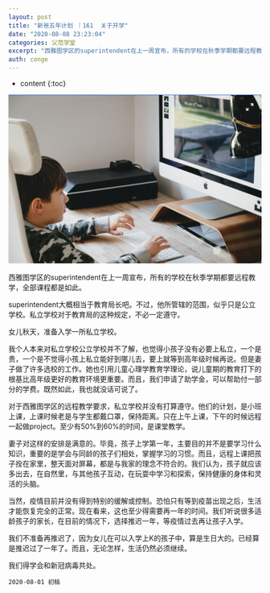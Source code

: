 ```yaml
---
layout: post
title: "新爸五年计划 ｜161  关于开学"
date: "2020-08-08 23:23:04"
categories: 父范学堂
excerpt: "西雅图学区的superintendent在上一周宣布，所有的学校在秋季学期都要远程教学，全部课程都是如此。 superintendent大概相当..."
auth: conge
---
```

* content
{:toc}

![Kid studying from home](/assets/images/父范学堂/118382-29f17dc8b937181c.png)

西雅图学区的superintendent在上一周宣布，所有的学校在秋季学期都要远程教学，全部课程都是如此。

superintendent大概相当于教育局长吧。不过，他所管辖的范围，似乎只是公立学校。私立学校对于教育局的这种规定，不必一定遵守。

女儿秋天，准备入学一所私立学校。

我个人本来对私立学校公立学校并不了解，也觉得小孩子没有必要上私立，一个是贵，一个是不觉得小孩上私立能好到哪儿去，要上就等到高年级时候再说。但是妻子做了许多选校的工作。她也引用儿童心理学教育学理论，说儿童期的教育打下的根基比高年级更好的教育环境更重要。而且，我们申请了助学金，可以帮助付一部分的学费。既然如此，我也就没话可说了。

对于西雅图学区的远程教学要求，私立学校并没有打算遵守。他们的计划，是小班上课，上课时候老是与学生都戴口罩，保持距离。只在上午上课，下午的时候远程一起做project。至少有50%到60%的时间，是课堂教学。

妻子对这样的安排是满意的。毕竟，孩子上学第一年，主要目的并不是要学习什么知识，重要的是学会与同龄的孩子们相处，掌握学习的习惯。而且，远程上课把孩子拴在家里，整天面对屏幕，都是与我家的理念不符合的。我们认为，孩子就应该多出去，在自然里，与其他孩子互动，在玩耍中学习和探索，保持健康的身体和灵活的头脑。

当然，疫情目前并没有得到特别的缓解或控制。恐怕只有等到疫苗出现之后，生活才能恢复完全的正常。现在看来，这也至少得需要再一年的时间。我们听说很多适龄孩子的家长，在目前的情况下，选择推迟一年，等疫情过去再让孩子入学。

我们不准备再推迟了，因为女儿在可以入学上K的孩子中，算是生日大的。已经算是推迟过了一年了。而且，无论怎样，生活仍然必须继续。

我们得学会和新冠病毒共处。




```
2020-08-01 初稿
```
